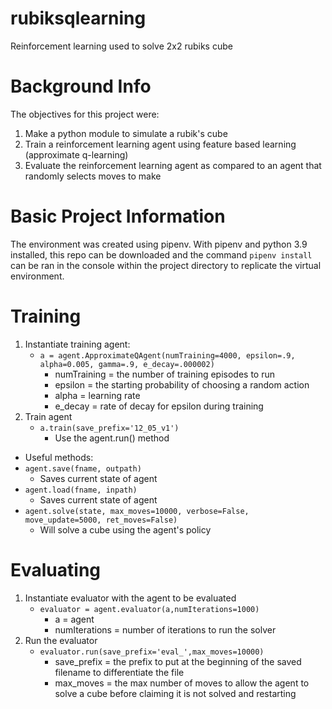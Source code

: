 # rubiksqlearning
Reinforcement learning used to solve 2x2 rubiks cube

# Background Info
The objectives for this project were:
1. Make a python module to simulate a rubik's cube
1. Train a reinforcement learning agent using feature based learning (approximate q-learning)
1. Evaluate the reinforcement learning agent as compared to an agent that randomly selects moves to make

# Basic Project Information
The environment was created using pipenv. With pipenv and python 3.9 installed, this repo can be downloaded and the command `pipenv install` can be ran in the console within the project directory to replicate the virtual environment.


# Training

1. Instantiate training agent:
    - `a = agent.ApproximateQAgent(numTraining=4000, epsilon=.9, alpha=0.005, gamma=.9, e_decay=.000002)`
        - numTraining = the number of training episodes to run
        - epsilon = the starting probability of choosing a random action
        - alpha = learning rate
        - e_decay = rate of decay for epsilon during training
1. Train agent
    - `a.train(save_prefix='12_05_v1')`
        - Use the agent.run() method

- Useful methods:
 - `agent.save(fname, outpath)`
    - Saves current state of agent
- `agent.load(fname, inpath)`
    - Saves current state of agent
- `agent.solve(state, max_moves=10000, verbose=False, move_update=5000, ret_moves=False)`
    - Will solve a cube using the agent's policy

# Evaluating

1. Instantiate evaluator with the agent to be evaluated
    - `evaluator = agent.evaluator(a,numIterations=1000)`
        - a = agent
        - numIterations = number of iterations to run the solver
1. Run the evaluator
    - `evaluator.run(save_prefix='eval_',max_moves=10000)`
        - save_prefix = the prefix to put at the beginning of the saved filename to differentiate the file
        - max_moves = the max number of moves to allow the agent to solve a cube before claiming it is not solved and restarting
    
    
